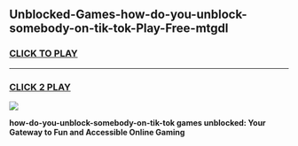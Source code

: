 
## Unblocked-Games-how-do-you-unblock-somebody-on-tik-tok-Play-Free-mtgdl
<h3>
<a href="https://premium76.site?title=how-do-you-unblock-somebody-on-tik-tok&ref=10A">CLICK TO PLAY</a></h3>
<hr>

<h3>
<a href="https://premium76.site?title=how-do-you-unblock-somebody-on-tik-tok&ref=10A">CLICK 2 PLAY</a>
  
</h3>

<a href="https://premium76.site?title=how-do-you-unblock-somebody-on-tik-tok&ref=10A"><img src="https://clearcache.store/games.png"></a>


**how-do-you-unblock-somebody-on-tik-tok games unblocked: Your Gateway to Fun and Accessible Online Gaming**
